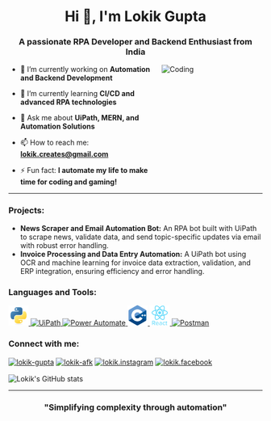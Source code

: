 <h1 align="center">Hi 👋, I'm Lokik Gupta</h1>
<h3 align="center">A passionate RPA Developer and Backend Enthusiast from India</h3>

<img align="right" alt="Coding" height = "200" width="200" src="https://cdn.iconscout.com/icon/free/png-512/free-programmer-icon-download-in-svg-png-gif-file-formats--professions-and-jobs-profession-coding-programing-occupation-avatars-pack-people-icons-5338499.png?f=webp&w=256">

- 🔭 I’m currently working on **Automation and Backend Development**

- 🌱 I’m currently learning **CI/CD and advanced RPA technologies**

- 💬 Ask me about **UiPath, MERN, and Automation Solutions**

- 📫 How to reach me: **lokik.creates@gmail.com**

- ⚡ Fun fact: **I automate my life to make time for coding and gaming!**

---

<h3 align="left">Projects:</h3>
<ul>
  <li><b>News Scraper and Email Automation Bot:</b> An RPA bot built with UiPath to scrape news, validate data, and send topic-specific updates via email with robust error handling.</li>
  <li><b>Invoice Processing and Data Entry Automation:</b> A UiPath bot using OCR and machine learning for invoice data extraction, validation, and ERP integration, ensuring efficiency and error handling.</li>
</ul>

<h3 align="left">Languages and Tools:</h3>
<p align="left">
  <a href="https://www.python.org" target="_blank" rel="noreferrer"> <img src="https://raw.githubusercontent.com/devicons/devicon/master/icons/python/python-original.svg" alt="python" width="40" height="40"/> </a>
  <a href="https://uipath.com" target="_blank" rel="noreferrer"> <img src="https://iconape.com/wp-content/files/uw/349832/png/uipath-logo.png" alt="UiPath" width="80" height="40"/> </a>
  <a href="https://powerautomate.microsoft.com/" target="_blank" rel="noreferrer"> <img src="https://techairgroup.com/wp-content/uploads/2021/02/microsoft-power-automate-logo.jpg" alt="Power Automate" width="80" height="40"/> </a>
  <a href="https://www.w3schools.com/cpp/" target="_blank" rel="noreferrer"> <img src="https://raw.githubusercontent.com/devicons/devicon/master/icons/cplusplus/cplusplus-original.svg" alt="cplusplus" width="40" height="40"/> </a>
  <a href="https://reactjs.org/" target="_blank" rel="noreferrer"> <img src="https://raw.githubusercontent.com/devicons/devicon/master/icons/react/react-original-wordmark.svg" alt="React" width="40" height="40"/> </a>
  <a href="https://postman.com" target="_blank" rel="noreferrer"> <img src="https://www.vectorlogo.zone/logos/getpostman/getpostman-icon.svg" alt="Postman" width="40" height="40"/> </a>
</p>

<h3 align="left">Connect with me:</h3>
<p align="left">
  <a href="https://linkedin.com/in/lokik-gupta-a22290217/" target="blank"><img align="center" src="https://raw.githubusercontent.com/rahuldkjain/github-profile-readme-generator/master/src/images/icons/Social/linked-in-alt.svg" alt="lokik-gupta" height="30" width="40" /></a>
  <a href="https://github.com/Lokik-afk" target="blank"><img align="center" src="https://raw.githubusercontent.com/rahuldkjain/github-profile-readme-generator/master/src/images/icons/Social/github.svg" alt="lokik-afk" height="30" width="40" /></a>
  <a href="https://instagram.com/lokik.instagram" target="blank"><img align="center" src="https://raw.githubusercontent.com/rahuldkjain/github-profile-readme-generator/master/src/images/icons/Social/instagram.svg" alt="lokik.instagram" height="30" width="40" /></a>
  <a href="https://facebook.com/lokik.facebook" target="blank"><img align="center" src="https://raw.githubusercontent.com/rahuldkjain/github-profile-readme-generator/master/src/images/icons/Social/facebook.svg" alt="lokik.facebook" height="30" width="40" /></a>
</p>

<p><img align="center" src="https://github-readme-stats.vercel.app/api?username=Lokik-afk&show_icons=true&theme=dark" alt="Lokik's GitHub stats" /></p>

---

<h3 align="center">"Simplifying complexity through automation"</h3>
